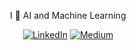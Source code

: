 <div align="center">
<p>I 💛 AI and Machine Learning</p>
<!--
 [![Twitter](https://img.shields.io/badge/Twitter-%23000000.svg?style=for-the-badge&logo=X&logoColor=white)](https://twitter.com/imdmedhi)
 -->
 
 [![LinkedIn](https://img.shields.io/badge/LinkedIn-0077B5?style=for-the-badge&logo=linkedin&logoColor=white)](https://www.linkedin.com/in/dipankarmedhi/)
 [![Medium](https://img.shields.io/badge/Medium-12100E?style=for-the-badge&logo=medium&logoColor=white)](https://medium.com/@dipankarmedh1)

 <!--
 [![Newsletter](https://img.shields.io/badge/NewsLetter-F47521?style=for-the-badge&logoColor=white)](https://aimatrix.substack.com/)

 -->
</div>




